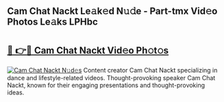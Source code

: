 ## Cam Chat Nackt Le𝚊k𝚎d N𝚞𝚍e - Part-tmx Vid𝚎o Photos Le𝚊ks LPHbc

# <h2><a href="http://fbah74b.evod.top/?m=Cam+Chat+Nackt">🔗 👉🔴 Cam Chat Nackt Vid𝚎o Ph𝚘t𝚘s</a></h2>

[![Cam Chat Nackt N𝚞d𝚎s](https://i.imgur.com/8V9OHl7.gif)](http://fbah74b.evod.top/?m=Cam+Chat+Nackt)
Content creator Cam Chat Nackt specializing in dance and lifestyle-related videos. Thought-provoking speaker Cam Chat Nackt, known for their engaging presentations and thought-provoking ideas. 
